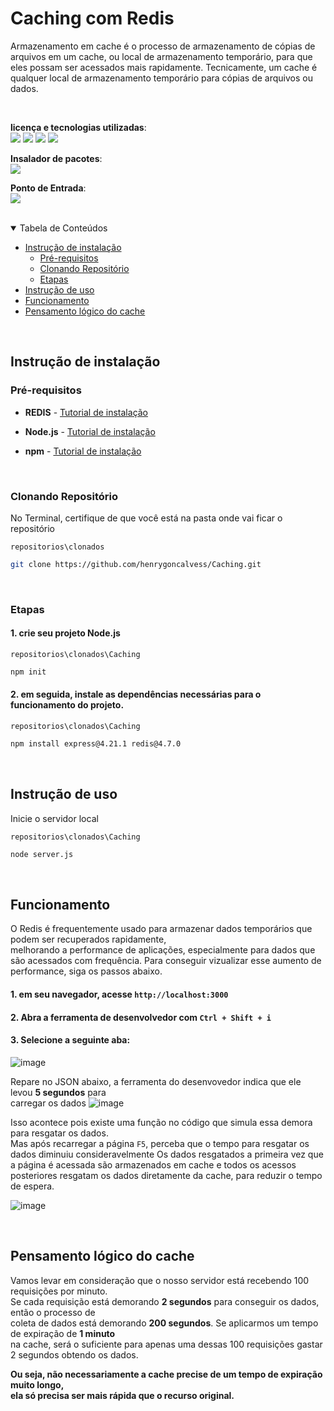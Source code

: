 # Caching com Redis

Armazenamento em cache é o processo de armazenamento de cópias de arquivos em um cache, ou local de armazenamento temporário, para que eles possam ser acessados mais rapidamente. Tecnicamente, um cache é qualquer local de armazenamento temporário para cópias de arquivos ou dados.

<br>

**licença e tecnologias utilizadas**:  
<img src="https://img.shields.io/github/license/henrygoncalvess/Caching?style=for-the-badge&labelColor=gray&color=97ca00"> <a href="https://expressjs.com/pt-br/"><img src="https://img.shields.io/badge/express-4.21.1-000000?style=for-the-badge&logo=express&logoColor=black&labelColor=gray"></a> <a href="https://nodejs.org/pt"><img src="https://img.shields.io/badge/node-20.16.0-5FA04E?style=for-the-badge&logo=node.js&logoColor=5FA04E&labelColor=gray"></a> <a href="https://redis.io/"><img src="https://img.shields.io/badge/redis-4.7.0-FF4438?style=for-the-badge&logo=redis&logoColor=FF4438&labelColor=gray"></a>

**Insalador de pacotes**:  
<a href="https://docs.npmjs.com"><img src="https://img.shields.io/badge/npm-10.8.2-CB3837?style=for-the-badge&logo=npm&logoColor=CB3837&labelColor=gray"></a>

**Ponto de Entrada**:  
<span><img src="https://img.shields.io/badge/server.js-333333?style=for-the-badge"></span>

<br>
  
<details open="open">
<summary>Tabela de Conteúdos</summary>
  
- [Instrução de instalação](#instrução-de-instalação)
  - [Pré-requisitos](#pré-requisitos)
  - [Clonando Repositório](#clonando-repositório)
  - [Etapas](#etapas)
- [Instrução de uso](#instrução-de-uso)
- [Funcionamento](#funcionamento)
- [Pensamento lógico do cache](#pensamento-lógico-do-cache)

</details>

<br>

## Instrução de instalação

### Pré-requisitos
- **REDIS** - [Tutorial de instalação](https://youtu.be/188Fy-oCw4w?si=xYljV44RNw7rg69y)

- **Node.js** - [Tutorial de instalação](https://nodejs.org/pt)

- **npm** - [Tutorial de instalação](https://docs.npmjs.com/downloading-and-installing-node-js-and-npm)

<br>

### Clonando Repositório
No Terminal, certifique de que você está na pasta onde vai ficar o repositório

```repositorios\clonados```
``` bash
git clone https://github.com/henrygoncalvess/Caching.git
```

<br>

### Etapas
#### 1. crie seu projeto Node.js

`repositorios\clonados\Caching`
``` bash
npm init
```

#### 2. em seguida, instale as dependências necessárias para o funcionamento do projeto.

`repositorios\clonados\Caching`
``` bash
npm install express@4.21.1 redis@4.7.0
```

<br>

## Instrução de uso
Inicie o servidor local

`repositorios\clonados\Caching`
``` bash
node server.js
```

<br>

## Funcionamento
O Redis é frequentemente usado para armazenar dados temporários que podem ser recuperados rapidamente,  
melhorando a performance de aplicações, especialmente para dados que são acessados com frequência.
Para conseguir vizualizar esse aumento de performance, siga os passos abaixo.

#### 1. em seu navegador, acesse `http://localhost:3000`

#### 2. Abra a ferramenta de desenvolvedor com `Ctrl + Shift + i`

#### 3. Selecione a seguinte aba:
![image](https://github.com/user-attachments/assets/22f9f6b3-587f-4811-93c9-99478c55287a)

Repare no JSON abaixo, a ferramenta do desenvovedor indica que ele levou **5 segundos** para  
carregar os dados
![image](https://github.com/user-attachments/assets/8912b70a-9749-41cb-94da-02052d8ada65)

Isso acontece pois existe uma função no código que simula essa demora para resgatar os dados.  
Mas após recarregar a página `F5`, perceba que o tempo para resgatar os dados diminuiu consideravelmente
Os dados resgatados a primeira vez que a página é acessada são armazenados em cache e todos os acessos  
posteriores resgatam os dados diretamente da cache, para reduzir o tempo de espera.

![image](https://github.com/user-attachments/assets/cb3a0242-40c3-413b-a3e4-582a84b8d0b7)

<br>

## Pensamento lógico do cache
Vamos levar em consideração que o nosso servidor está recebendo 100 requisições por minuto.  
Se cada requisição está demorando **2 segundos** para conseguir os dados, então o processo de  
coleta de dados está demorando **200 segundos**. Se aplicarmos um tempo de expiração de **1 minuto**  
na cache, será o suficiente para apenas uma dessas 100 requisições gastar 2 segundos obtendo os dados.

**Ou seja, não necessariamente a cache precise de um tempo de expiração muito longo,  
ela só precisa  ser mais rápida que o recurso original.**
